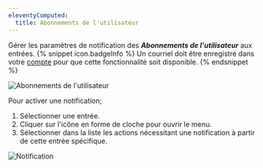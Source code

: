```yaml
---
eleventyComputed:
  title: Abonnements de l'utilisateur
---
```

Gérer les paramètres de notification des ***Abonnements de l'utilisateur*** aux entrées. 
{% snippet icon.badgeInfo %} 
Un courriel doit être enregistré dans votre [compte](/fr/server/web-interface/account-menu/edit-account/) pour que cette fonctionnalité soit disponible. 
{% endsnippet %}
 
![Abonnements de l'utilisateur](https://webdevolutions.azureedge.net/docs/fr/server/ServerOp4050.png) 

Pour activer une notification;  

1. Sélectionner une entrée. 
1. Cliquer sur l'icône en forme de cloche pour ouvrir le menu. 
1. Sélectionner dans la liste les actions nécessitant une notification à partir de cette entrée spécifique. 

![Notification](https://webdevolutions.azureedge.net/docs/fr/server/ServerOp4051.png) 